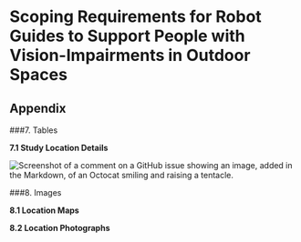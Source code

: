 # Scoping Requirements for Robot Guides to Support People with Vision-Impairments in Outdoor Spaces

## Appendix

###7. Tables

**7.1 Study Location Details**

![Screenshot of a comment on a GitHub issue showing an image, added in the Markdown, of an Octocat smiling and raising a tentacle.](https://myoctocat.com/assets/images/base-octocat.svg)

###8. Images

**8.1 Location Maps**

**8.2 Location Photographs**
